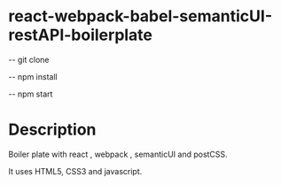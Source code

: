 # react-webpack-babel-semanticUI-restAPI-boilerplate

-- git clone

-- npm install

-- npm start

# Description
Boiler plate with react , webpack , semanticUI and postCSS.

It uses HTML5, CSS3 and javascript.

